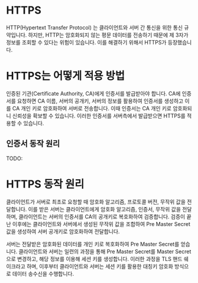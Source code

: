 # HTTPS

HTTP(Hypertext Transfer Protocol) 는 클라이언트와 서버 간 통신을 위한 통신 규약입니다. 하지만, HTTP는 암호화되지 않는 평문 데이터를 전송하기 때문에 제 3자가 정보를 조회할 수 있다는 위험이 있습니다. 이를 해결하기 위해서 HTTPS가 등장했습니다.

# HTTPS는 어떻게 적용 방법

인증된 기관(Certificate Authority, CA)에게 인증서를 발급받아야 합니다. 
CA에 인증서를 요청하면 CA 이름, 서버의 공개키, 서버의 정보를 활용하여 인증서를 생성하고 이를 CA 개인 키로 암호화하여 서버로 전송합니다. 
이때 인증서는 CA 개인 키로 암호화되니 신뢰성을 확보할 수 있습니다. 이러한 인증서를 서버측에서 발급받으면 HTTPS를 적용할 수 있습니다.

## 인증서 동작 원리 
TODO:

# HTTPS 동작 원리

클라이언트가 서버로 최초로 요청할 때 암호화 알고리즘, 프로토콜 버전, 무작위 값을 전달합니다. 
이를 받은 서버는 클라이언트에게 암호화 알고리즘, 인증서, 무작위 값을 전달하며, 
클라이언트는 서버의 인증서를 CA의 공개키로 복호화하여 검증합니다. 
검증이 끝난 이후에는 클라이언트와 서버에서 생성된 무작위 값을 조합하여 Pre Master Secret 값을 생성하여 서버 공개키로 암호화하여 전달합니다.

서버는 전달받은 암호화된 데이터를 개인 키로 복호화하여 Pre Master Secret를 얻습니다. 
클라이언트와 서버는 일련의 과정을 통해 Pre Master Secret를 Master Secret으로 변경하고, 
해당 정보를 이용해 세션 키를 생성합니다. 이러한 과정을 TLS 핸드 쉐이크라고 하며, 
이후부터 클라이언트와 서버는 세션 키를 활용한 대칭키 암호화 방식으로 데이터 송수신을 수행합니다.